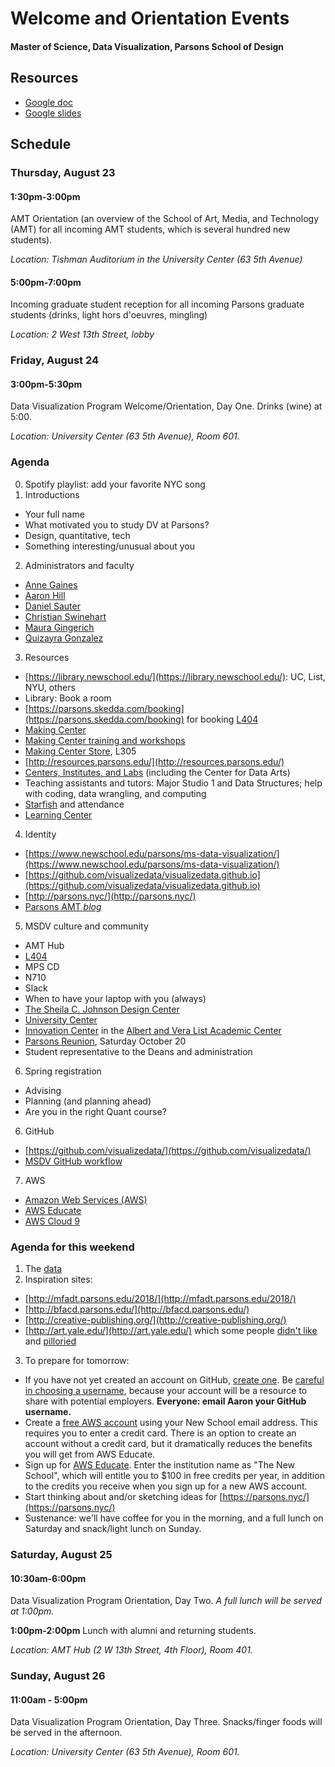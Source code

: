 # Welcome and Orientation Events

#### Master of Science, Data Visualization, Parsons School of Design

## Resources

* [Google doc](https://docs.google.com/document/d/1aj1ZQVwiQaV3nTve8d5ecoWvPUHQ7dpLxByXNsiDfLw/edit?usp=sharing)  
* [Google slides](https://docs.google.com/presentation/d/1u9NLJx6r0JcMOINXfVLH34hQ_N3Ujd48UxwWh3Z6ZYI/edit?usp=sharing)  

## Schedule

### Thursday, August 23

#### 1:30pm-3:00pm

AMT Orientation (an overview of the School of Art, Media, and Technology (AMT) for all incoming AMT students, which is several hundred new students).

*Location: Tishman Auditorium in the University Center (63 5th Avenue)*

#### 5:00pm-7:00pm

Incoming graduate student reception for all incoming Parsons graduate students (drinks, light hors d'oeuvres, mingling)

*Location: 2 West 13th Street, lobby*

### Friday, August 24

#### 3:00pm-5:30pm

Data Visualization Program Welcome/Orientation, Day One. Drinks (wine) at 5:00. 

*Location: University Center (63 5th Avenue), Room 601.* 

### Agenda

0. Spotify playlist: add your favorite NYC song  
1. Introductions  
  * Your full name  
  * What motivated you to study DV at Parsons?  
  * Design, quantitative, tech  
  * Something interesting/unusual about you  
2. Administrators and faculty  
  * [Anne Gaines](https://www.newschool.edu/parsons/faculty/anne-gaines/)  
  * [Aaron Hill](https://www.newschool.edu/parsons/faculty/aaron-hill/)  
  * [Daniel Sauter](https://www.newschool.edu/parsons/faculty/daniel-sauter/)  
  * [Christian Swinehart](https://www.newschool.edu/parsons/faculty/christian-swinehart/)  
  * [Maura Gingerich](https://www.newschool.edu/parsons/art-media-technology-school-amt/)  
  * [Quizayra Gonzalez](https://www.newschool.edu/academics/academic-advising/)  
3. Resources  
  * [https://library.newschool.edu/](https://library.newschool.edu/): UC, List, NYU, others  
  * Library: Book a room  
  * [https://parsons.skedda.com/booking](https://parsons.skedda.com/booking) for booking [L404](https://github.com/visualizedata/404)  
  * [Making Center](https://www.newschool.edu/parsons/making-center/)  
  * [Making Center training and workshops](http://resources.parsons.edu/training-workshops/)  
  * [Making Center Store](https://github.com/visualizedata/orientation/blob/master/img/mc.JPG), L305  
  * [http://resources.parsons.edu/](http://resources.parsons.edu/)  
  * [Centers, Institutes, and Labs](https://www.newschool.edu/academics/research-centers-institutes-labs/) (including the Center for Data Arts)  
  * Teaching assistants and tutors: Major Studio 1 and Data Structures; help with coding, data wrangling, and computing     
  * [Starfish](https://www.newschool.edu/starfish/) and attendance  
  * [Learning Center](https://www.newschool.edu/university-learning-center/)  
4. Identity  
  * [https://www.newschool.edu/parsons/ms-data-visualization/](https://www.newschool.edu/parsons/ms-data-visualization/)  
  * [https://github.com/visualizedata/visualizedata.github.io](https://github.com/visualizedata/visualizedata.github.io)  
  * [http://parsons.nyc/](http://parsons.nyc/)  
  * [Parsons AMT *blog*](http://amt.parsons.edu/)  
5. MSDV culture and community  
  * AMT Hub  
  * [L404](https://github.com/visualizedata/404)  
  * MPS CD  
  * N710  
  * Slack  
  * When to have your laptop with you (always)  
  * [The Sheila C. Johnson Design Center](https://www.newschool.edu/parsons/sheila-c-johnson-design-center-about/)  
  * [University Center](https://www.newschool.edu/university-center/)  
  * [Innovation Center](http://resources.parsons.edu/labs/innovation-center/) in the [Albert and Vera List Academic Center](https://www.newschool.edu/about/campus-information/campus-map/)   
  * [Parsons Reunion](https://www.newschool.edu/alumni/events/), Saturday October 20  
  * Student representative to the Deans and administration  
6. Spring registration  
  * Advising  
  * Planning (and planning ahead)  
  * Are you in the right Quant course?  
6. GitHub  
  * [https://github.com/visualizedata/](https://github.com/visualizedata/)  
  * [MSDV GitHub workflow](https://github.com/visualizedata/github-workflow)  
7. AWS  
  * [Amazon Web Services (AWS)](https://aws.amazon.com/)  
  * [AWS Educate](https://aws.amazon.com/education/awseducate/)  
  * [AWS Cloud 9](https://aws.amazon.com/cloud9/)  

### Agenda for this weekend

1. The [data](https://github.com/visualizedata/visualizedata.github.io/blob/master/js/data.js)  
2. Inspiration sites:  
  * [http://mfadt.parsons.edu/2018/](http://mfadt.parsons.edu/2018/)  
  * [http://bfacd.parsons.edu/](http://bfacd.parsons.edu/)  
  * [http://creative-publishing.org/](http://creative-publishing.org/)  
  * [http://art.yale.edu/](http://art.yale.edu/) which some people [didn't like](http://www.webpagesthatsuck.com/dailysucker/2010/05/25/yale-school-of-art-example-of-dickhead-web-design-for-tuesday-may-25-2010/) and [pilloried](https://webpagesthatsuck.smugmug.com/Web-Design/Videos/i-rc2bjDq/A)  
3. To prepare for tomorrow:  
  * If you have not yet created an account on GitHub, [create one](https://github.com/join). Be [careful in choosing a username](https://github.com/shithead), because your account will be a resource to share with potential employers. **Everyone: email Aaron your GitHub username.**  
  * Create a [free AWS account](https://aws.amazon.com/free/) using your New School email address. This requires you to enter a credit card. There is an option to create an account without a credit card, but it dramatically reduces the benefits you will get from AWS Educate.  
  * Sign up for [AWS Educate](https://aws.amazon.com/education/awseducate/). Enter the institution name as "The New School", which will entitle you to $100 in free credits per year, in addition to the credits you receive when you sign up for a new AWS account.  
  * Start thinking about and/or sketching ideas for [https://parsons.nyc/](https://parsons.nyc/)  
  * Sustenance: we'll have coffee for you in the morning, and a full lunch on Saturday and snack/light lunch on Sunday.  

### Saturday, August 25

#### 10:30am-6:00pm

Data Visualization Program Orientation, Day Two. *A full lunch will be served at 1:00pm.* 

**1:00pm-2:00pm** Lunch with alumni and returning students. 

*Location: AMT Hub (2 W 13th Street, 4th Floor), Room 401.* 

### Sunday, August 26

#### 11:00am - 5:00pm

Data Visualization Program Orientation, Day Three. Snacks/finger foods will be served in the afternoon. 

*Location: University Center (63 5th Avenue), Room 601.* 
